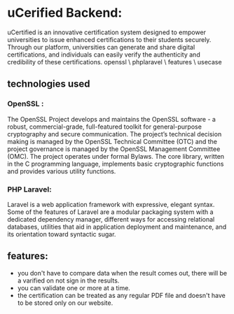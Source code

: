 # uCerified Backend:
uCertified is an innovative certification system designed to empower universities to issue enhanced certifications to their students securely. Through our platform, universities can generate and share digital certifications, and individuals can easily verify the authenticity and credibility of these certifications.
openssl \ phplaravel \ features \ usecase
## technologies used
### OpenSSL : 
The OpenSSL Project develops and maintains the OpenSSL software - a robust, commercial-grade, full-featured toolkit for general-purpose cryptography and secure communication. The project’s technical decision making is managed by the OpenSSL Technical Committee (OTC) and the project governance is managed by the OpenSSL Management Committee (OMC). The project operates under formal Bylaws. The core library, written in the C programming language, implements basic cryptographic functions and provides various utility functions.
### PHP Laravel:
Laravel is a web application framework with expressive, elegant syntax. Some of the features of Laravel are a modular packaging system with a dedicated dependency manager, different ways for accessing relational databases, utilities that aid in application deployment and maintenance, and its orientation toward syntactic sugar.
## features:
- you don't have to compare data when the result comes out, there will be a varified on not sign in the results.
- you can validate one or more at a time.
- the certification can be treated as any regular PDF file and doesn't have to be stored only on our website.
